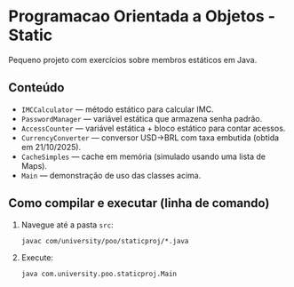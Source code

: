 # Programacao Orientada a Objetos - Static

Pequeno projeto com exercícios sobre membros estáticos em Java.

## Conteúdo
- `IMCCalculator` — método estático para calcular IMC.
- `PasswordManager` — variável estática que armazena senha padrão.
- `AccessCounter` — variável estática + bloco estático para contar acessos.
- `CurrencyConverter` — conversor USD->BRL com taxa embutida (obtida em 21/10/2025).
- `CacheSimples` — cache em memória (simulado usando uma lista de Maps).
- `Main` — demonstração de uso das classes acima.

## Como compilar e executar (linha de comando)
1. Navegue até a pasta `src`:
   ```
   javac com/university/poo/staticproj/*.java
   ```
2. Execute:
   ```
   java com.university.poo.staticproj.Main
   ```

